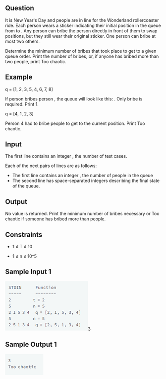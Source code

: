 ## Question

It is New Year's Day and people are in line for the Wonderland rollercoaster ride. Each person wears a sticker indicating their initial position in the queue from  to . Any person can bribe the person directly in front of them to swap positions, but they still wear their original sticker. One person can bribe at most two others.

Determine the minimum number of bribes that took place to get to a given queue order. Print the number of bribes, or, if anyone has bribed more than two people, print Too chaotic.

## Example

q = [1, 2, 3, 5, 4, 6, 7, 8]

If person  bribes person , the queue will look like this: . Only  bribe is required. Print 1.

q = [4, 1, 2, 3]

Person 4 had to bribe  people to get to the current position. Print Too chaotic.

## Input

The first line contains an integer , the number of test cases.

Each of the next  pairs of lines are as follows:
- The first line contains an integer , the number of people in the queue
- The second line has  space-separated integers describing the final state of the queue.

## Output

No value is returned. Print the minimum number of bribes necessary or Too chaotic if someone has bribed more than  people.

## Constraints

- 1 ≤ T ≤ 10


- 1 ≤ n ≤ 10^5

## Sample Input 1 

![img.png](img/input.png)3

## Sample Output 1 

![img_1.png](img/output.png)
